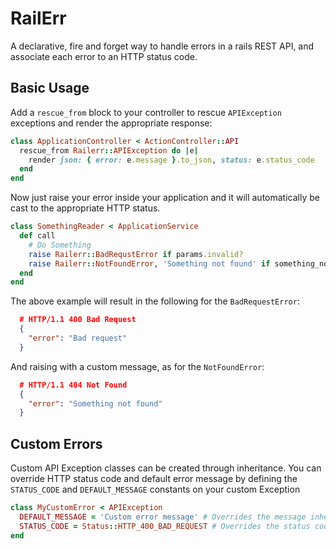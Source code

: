 # RailErr

A declarative, fire and forget way to handle errors in a rails REST API, and associate each error to an HTTP status code.

## Basic Usage

Add a `rescue_from` block to your controller to rescue `APIException` exceptions and render the appropriate response:

```ruby
class ApplicationController < ActionController::API
  rescue_from Railerr::APIException do |e|
    render json: { error: e.message }.to_json, status: e.status_code
  end
end
```

Now just raise your error inside your application and it will automatically be cast to the appropriate HTTP status.

```ruby
class SomethingReader < ApplicationService
  def call
    # Do Something
    raise Railerr::BadRequstError if params.invalid?
    raise Railerr::NotFoundError, 'Something not found' if something_not_found
  end
end
```

The above example will result in the following for the `BadRequestError`:

```json
  # HTTP/1.1 400 Bad Request
  {
    "error": "Bad request"
  }
```

And raising with a custom message, as for the `NotFoundError`:

```json
  # HTTP/1.1 404 Not Found
  {
    "error": "Something not found"
  }
```

## Custom Errors

Custom API Exception classes can be created through inheritance. You can override HTTP status code and default error message 
by defining the `STATUS_CODE` and `DEFAULT_MESSAGE` constants on your custom Exception

```ruby
class MyCustomError < APIException
  DEFAULT_MESSAGE = 'Custom error message' # Overrides the message inherited from APIException
  STATUS_CODE = Status::HTTP_400_BAD_REQUEST # Overrides the status code inherited from APIException
end
```
